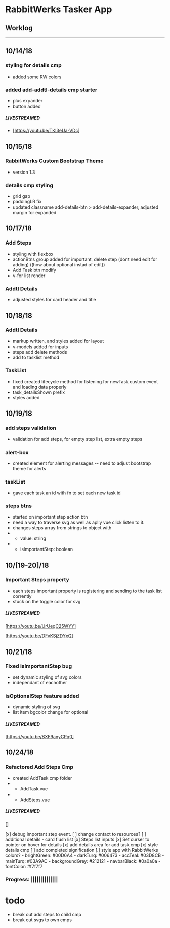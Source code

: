 # RabbitWerks Tasker App
## Worklog
-----------------------------------------
## 10/14/18

### styling for details cmp 
- added some RW colors

### added add-addtl-details cmp starter
- plus expander
- button added

##### LIVESTREAMED 
- [https://youtu.be/TKI3eUa-VDc]


## 10/15/18

### RabbitWerks Custom Bootstrap Theme 
- version 1.3

### details cmp styling
- grid gap
- paddingLR fix
- updated classname add-details-btn > add-details-expander, adjusted margin for expanded


## 10/17/18

### Add Steps 
- styling with flexbox
- actionBtns group added for important, delete step (dont need edit for adding) ((how about optional instad of edit))
- Add Task btn modify
- v-for list render

### Addtl Details
- adjusted styles for card header and title


## 10/18/18

### Addtl Details
- markup written, and styles added for layout
- v-models added for inputs
- steps add delete methods
- add to tasklist method

### TaskList
- fixed created lifecycle method for listening for newTask custom event and loading data properly
- task_detailsShown prefix
- styles added


## 10/19/18

### add steps validation
- validation for add steps, for empty step list, extra empty steps

### alert-box
- created element for alerting messages
-- need to adjust bootstrap theme for alerts

### taskList
- gave each task an id with fn to set each new task id

### steps btns
- started on important step action btn
- need a way to traverse svg as well as aplly vue click listen to it.
- changes steps array from strings to object with
- - value: string
- - isImportantStep: boolean

## 10/[19-20]/18

### Important Steps property
- each steps important property is registering and sending to the task list corrently
- stuck on the toggle color for svg

##### LIVESTREAMED
[https://youtu.be/UrUeqC25WYY]

[https://youtu.be/DFvKSjZDYxQ]

## 10/21/18

### Fixed isImportantStep bug
- set dynamic styling of svg colors
- independant of eachother

### isOptionalStep feature added
- dynamic styling of svg
- list item bgcolor change for optional

##### LIVESTREAMED

[https://youtu.be/BXF9anyCPq0]

## 10/24/18

### Refactored Add Steps Cmp
- created AddTask cmp folder
- - AddTask.vue
- - AddSteps.vue

##### LIVESTREAMED

[]

[x] debug important step event.
[ ] change contact to resources?
[ ] additional details - card flush list
[x] Steps list inputs
[x] Set curser to pointer on hover for details
[x] add details area for add task cmp
[x] style details cmp
[ ] add completed signification
[.] style app with RabbitWerks colors?
    - brightGreen: #00D6A4
    - darkTurq: #006473
    - accTeal: #03D8CB
    - mainTurq: #03A9AC
    - backgroundGrey: #212121
    - navbarBlack: #0a0a0a
    - fontColor: #f7f7f7
    
### Progress: ||||||||||||||



# todo

* break out add steps to child cmp
* break out svgs to own cmps

